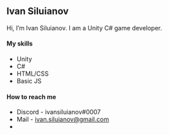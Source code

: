 ## Ivan Siluianov
Hi, I’m Ivan Siluianov. I am a Unity C# game developer. 
#### My skills

* Unity
* C#
* HTML/CSS
* Basic JS

#### How to reach me

* Discord - ivansiluianov#0007
* Mail - ivan.siluianov@gmail.com
* 
